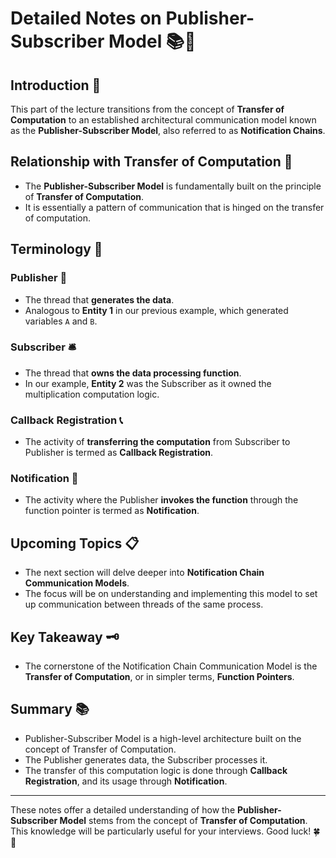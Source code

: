 # Detailed Notes on Publisher-Subscriber Model 📚🔔

## Introduction 🌟

This part of the lecture transitions from the concept of **Transfer of Computation** to an established architectural communication model known as the **Publisher-Subscriber Model**, also referred to as **Notification Chains**.

## Relationship with Transfer of Computation 🤝

- The **Publisher-Subscriber Model** is fundamentally built on the principle of **Transfer of Computation**.
- It is essentially a pattern of communication that is hinged on the transfer of computation.

## Terminology 📖

### Publisher 📰

- The thread that **generates the data**.
- Analogous to **Entity 1** in our previous example, which generated variables `A` and `B`.

### Subscriber 🛎️

- The thread that **owns the data processing function**.
- In our example, **Entity 2** was the Subscriber as it owned the multiplication computation logic.

### Callback Registration 📞

- The activity of **transferring the computation** from Subscriber to Publisher is termed as **Callback Registration**.
  
### Notification 📣

- The activity where the Publisher **invokes the function** through the function pointer is termed as **Notification**.

## Upcoming Topics 📋

- The next section will delve deeper into **Notification Chain Communication Models**.
- The focus will be on understanding and implementing this model to set up communication between threads of the same process.
  
## Key Takeaway 🗝️

- The cornerstone of the Notification Chain Communication Model is the **Transfer of Computation**, or in simpler terms, **Function Pointers**.

## Summary 📚

- Publisher-Subscriber Model is a high-level architecture built on the concept of Transfer of Computation.
- The Publisher generates data, the Subscriber processes it.
- The transfer of this computation logic is done through **Callback Registration**, and its usage through **Notification**.

---

These notes offer a detailed understanding of how the **Publisher-Subscriber Model** stems from the concept of **Transfer of Computation**. This knowledge will be particularly useful for your interviews. Good luck! 🍀🌟
